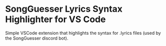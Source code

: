 # SongGuesser Lyrics Syntax Highlighter for VS Code

Simple VSCode extension that highlights the syntax for .lyrics files (used by the SongGuesser discord bot).
